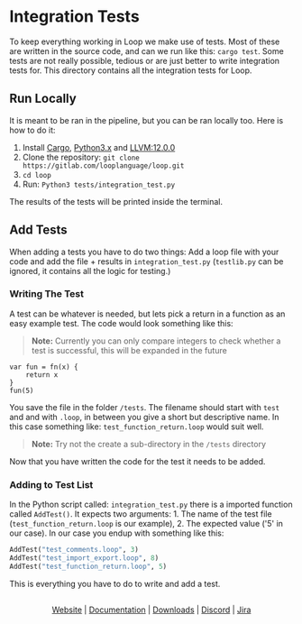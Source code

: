 # Integration Tests

To keep everything working in Loop we make use of tests. Most of these are written in the source code, and can we run like this: `cargo test`. Some tests are not really possible, tedious or are just better to write integration tests for. This directory contains all the integration tests for Loop. 

## Run Locally

It is meant to be ran in the pipeline, but you can be ran locally too. Here is how to do it:
1. Install [Cargo](https://doc.rust-lang.org/cargo/getting-started/installation.html), [Python3.x](https://www.python.org/downloads/) and [LLVM:12.0.0](https://releases.llvm.org/)
2. Clone the repository: `git clone https://gitlab.com/looplanguage/loop.git`
3. `cd loop`
4. Run: `Python3 tests/integration_test.py`

The results of the tests will be printed inside the terminal.

## Add Tests

When adding a tests you have to do two things: Add a loop file with your code and add the file + results in `integration_test.py` (`testlib.py` can be ignored, it contains all the logic for testing.)

### Writing The Test

A test can be whatever is needed, but lets pick a return in a function as an easy example test. The code would look something like this:

> **Note:** Currently you can only compare integers to check whether a test is successful, this will be expanded in the future

```
var fun = fn(x) {
    return x
}
fun(5)
```

You save the file in the folder `/tests`. The filename should start with `test` and and with `.loop`, in between you give a short but descriptive name. In this case something like: `test_function_return.loop` would suit well.

> **Note:** Try not the create a sub-directory in the `/tests` directory


Now that you have written the code for the test it needs to be added.

### Adding to Test List

In the Python script called: `integration_test.py` there is a imported function called `AddTest()`. It expects two arguments: 1. The name of the test file (`test_function_return.loop` is our example), 2. The expected value ('5' in our case). In our case you endup with something like this:
```python
AddTest("test_comments.loop", 3)
AddTest("test_import_export.loop", 8)
AddTest("test_function_return.loop", 5)
```

This is everything you have to do to write and add a test.

##

<p align="center">
       <a href="https://looplang.org/">Website</a> | 
       <a href="https://looplang.org/docs">Documentation</a> | 
       <a href="https://downloads.looplang.org">Downloads</a> |
       <a href="https://discord.gg/T3tqQBTyJA">Discord</a> | 
       <a href="https://looplang.atlassian.net/jira/dashboards/10003">Jira</a>
</p>